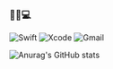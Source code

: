 ### 🍎📱💻

![Swift](https://img.shields.io/badge/Swift-F05138?style=flat-square&logo=Swift&logoColor=white)
![Xcode](https://img.shields.io/badge/Xcode-147EFB?style=flat-square&logo=Xcode&logoColor=white)
![Gmail](https://img.shields.io/badge/wkahdla12346@gmail.com-EA4335?style=flat-square&logo=Gmail&logoColor=white)

![Anurag's GitHub stats](https://github-readme-stats.vercel.app/api?username=wargi&show_icons=true&theme=vue)

<!--
**wargi/wargi** is a ✨ _special_ ✨ repository because its `README.md` (this file) appears on your GitHub profile.

Here are some ideas to get you started:

- 🔭 I’m currently working on ...
- 🌱 I’m currently learning ...
- 👯 I’m looking to collaborate on ...
- 🤔 I’m looking for help with ...
- 💬 Ask me about ...
- 📫 How to reach me: ...
- 😄 Pronouns: ...
- ⚡ Fun fact: ...
-->
